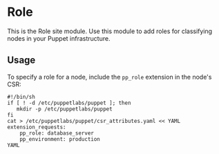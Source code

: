 # Role

This is the Role site module. Use this module to add roles for classifying nodes in your Puppet infrastructure.

## Usage

To specify a role for a node, include the `pp_role` extension in the node's CSR:

```
#!/bin/sh
if [ ! -d /etc/puppetlabs/puppet ]; then
   mkdir -p /etc/puppetlabs/puppet
fi
cat > /etc/puppetlabs/puppet/csr_attributes.yaml << YAML
extension_requests:
    pp_role: database_server
    pp_environment: production
YAML
```